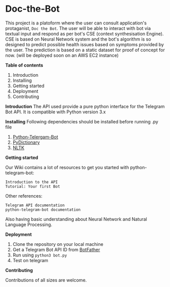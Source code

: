 # Doc-the-Bot

This project is a platoform where the user can consult application's protaganist, `Doc the Bot`. The user will be able to interact with bot via textual input and respond as per bot's CSE (context synthesisation Engine). CSE is based on Neural Network system and the bot's algorithm is so designed to predict possible health issues based on symptoms provided by the user. The prediction is based on a static dataset for proof of concept for now.
(will be deployed soon on an AWS EC2 instance)

<b>Table of contents</b>

1. Introduction
2. Installing
3. Getting started
4. Deployment
5. Contributing

<b>Introduction</b>
The API used provide a pure python interface for the Telegram Bot API. It is compatible with Python version 3.x

<b>Installing</b>
Following dependencies should be installed before running .py file

1. [Python-Telergam-Bot](https://github.com/python-telegram-bot/python-telegram-bot/)
2. [PyDictionary](https://pypi.python.org/pypi/PyDictionary/1.3.9)
3. [NLTK](http://www.nltk.org/)

<b>Getting started</b>

Our Wiki contains a lot of resources to get you started with python-telegram-bot:

    Introduction to the API
    Tutorial: Your first Bot

Other references:

    Telegram API documentation
    python-telegram-bot documentation

Also having basic understanding about Neural Network and Natural Language Processing.

<b>Deployment</b>

1. Clone the repository on your local machine
2. Get a Telegram Bot API ID from [BotFather](https://telegram.me/botfather)
3. Run using `python3 bot.py`
4. Test on telegram
        
<b>Contributing</b>

Contributions of all sizes are welcome.







